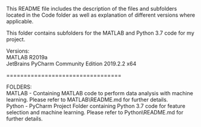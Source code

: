 This README file includes the description of the files and subfolders located in the Code folder
as well as explanation of different versions where applicable.

This folder contains subfolders for the MATLAB and Python 3.7 code for my project.

Versions:  
MATLAB R2019a  
JetBrains PyCharm Community Edition 2019.2.2 x64

=================================

FOLDERS:  
MATLAB - Containing MATLAB code to perform data analysis with machine learning. Please refer to MATLAB\README.md for further details.  
Python - PyCharm Project Folder containing Python 3.7 code for feature selection and machine learning. Please refer to Python\README.md for further details.
